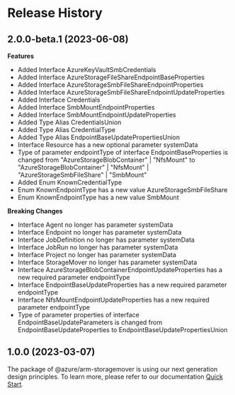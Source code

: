 # Release History
    
## 2.0.0-beta.1 (2023-06-08)
    
**Features**

  - Added Interface AzureKeyVaultSmbCredentials
  - Added Interface AzureStorageFileShareEndpointBaseProperties
  - Added Interface AzureStorageSmbFileShareEndpointProperties
  - Added Interface AzureStorageSmbFileShareEndpointUpdateProperties
  - Added Interface Credentials
  - Added Interface SmbMountEndpointProperties
  - Added Interface SmbMountEndpointUpdateProperties
  - Added Type Alias CredentialsUnion
  - Added Type Alias CredentialType
  - Added Type Alias EndpointBaseUpdatePropertiesUnion
  - Interface Resource has a new optional parameter systemData
  - Type of parameter endpointType of interface EndpointBaseProperties is changed from "AzureStorageBlobContainer" | "NfsMount" to "AzureStorageBlobContainer" | "NfsMount" | "AzureStorageSmbFileShare" | "SmbMount"
  - Added Enum KnownCredentialType
  - Enum KnownEndpointType has a new value AzureStorageSmbFileShare
  - Enum KnownEndpointType has a new value SmbMount

**Breaking Changes**

  - Interface Agent no longer has parameter systemData
  - Interface Endpoint no longer has parameter systemData
  - Interface JobDefinition no longer has parameter systemData
  - Interface JobRun no longer has parameter systemData
  - Interface Project no longer has parameter systemData
  - Interface StorageMover no longer has parameter systemData
  - Interface AzureStorageBlobContainerEndpointUpdateProperties has a new required parameter endpointType
  - Interface EndpointBaseUpdateProperties has a new required parameter endpointType
  - Interface NfsMountEndpointUpdateProperties has a new required parameter endpointType
  - Type of parameter properties of interface EndpointBaseUpdateParameters is changed from EndpointBaseUpdateProperties to EndpointBaseUpdatePropertiesUnion
    
    
## 1.0.0 (2023-03-07)

The package of @azure/arm-storagemover is using our next generation design principles. To learn more, please refer to our documentation [Quick Start](https://aka.ms/js-track2-quickstart).
